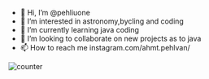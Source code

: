 - 👋 Hi, I’m @pehliuone
- 👀 I’m interested in astronomy,bycling and coding
- 🌱 I’m currently learning java coding
- 💞️ I’m looking to collaborate on new projects as to java
- 📫 How to reach me instagram.com/ahmt.pehlvan/

<!---
pehliuone/pehliuone is a ✨ special ✨ repository because its `README.md` (this file) appears on your GitHub profile.
You can click the Preview link to take a look at your changes.
--->
![counter](https://[pehliuone].m.pipedream.net)
